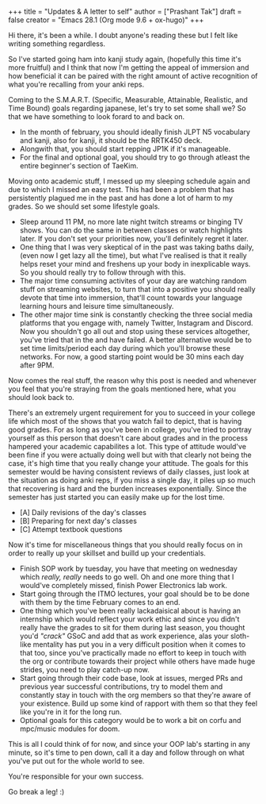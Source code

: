 +++
title = "Updates & A letter to self"
author = ["Prashant Tak"]
draft = false
creator = "Emacs 28.1 (Org mode 9.6 + ox-hugo)"
+++

Hi there, it's been a while.
I doubt anyone's reading these but I felt like writing something regardless.

So I've started going ham into kanji study again, (hopefully this time it's more fruitful) and I think that now I'm getting the appeal of immersion and how beneficial it can be paired with the right amount of active recognition of what you're recalling from your anki reps.

Coming to the S.M.A.R.T. (Specific, Measurable, Attainable, Realistic, and Time Bound) goals regarding japanese, let's try to set some shall we? So that we have something to look forard to and back on.

-   In the month of february, you should ideally finish JLPT N5 vocabulary and kanji, also for kanji, it should be the RRTK450 deck.
-   Alongwith that, you should start repping JP1K if it's manageable.
-   For the final and optional goal, you should try to go through atleast the entire beginner's section of TaeKim.

Moving onto academic stuff, I messed up my sleeping schedule again and due to which I missed an easy test. This had been a problem that has persistently plagued me in the past and has done a lot of harm to my grades. So we should set some lifestyle goals.

-   Sleep around 11 PM, no more late night twitch streams or binging TV shows. You can do the same in between classes or watch highlights later. If you don't set your priorities now, you'll definitely regret it later.
-   One thing that I was very skeptical of in the past was taking baths daily, (even now I get lazy all the time), but what I've realised is that it really helps reset your mind and freshens up your body in inexplicable ways. So you should really try to follow through with this.
-   The major time consuming activites of your day are watching random stuff on streaming websites, to turn that into a positive you should really devote that time into immersion, that'll count towards your language learning hours and leisure time simultaneously.
-   The other major time sink is constantly checking the three social media platforms that you engage with, namely Twitter, Instagram and Discord. Now you shouldn't go all out and stop using these services altogether, you've tried that in the and have failed. A better alternative would be to set time limits/period each day during which you'll browse these networks. For now, a good starting point would be 30 mins each day after 9PM.

Now comes the real stuff, the reason why this post is needed and whenever you feel that you're straying from the goals mentioned here, what you should look back to.

There's an extremely urgent requirement for you to succeed in your college life which most of the shows that you watch fail to depict, that is having good grades. For as long as you've been in college, you've tried to portray yourself as this person that doesn't care about grades and in the process hampered your academic capabilites a lot. This type of attitude would've been fine if you were actually doing well but with that clearly not being the case, it's high time that you really change your attitude. The goals for this semester would be having consistent reviews of daily classes, just look at the situation as doing anki reps, if you miss a single day, it piles up so much that recovering is hard and the burden increases exponentially. Since the semester has just started you can easily make up for the lost time.

-   [A] Daily revisions of the day's classes
-   [B] Preparing for next day's classes
-   [C] Attempt textbook questions

Now it's time for miscellaneous things that you should really focus on in order to really up your skillset and builld up your credentials.

-   Finish SOP work by tuesday, you have that meeting on wednesday which _really, really_ needs to go well. Oh and one more thing that I would've completely missed, finish Power Electronics lab work.
-   Start going through the ITMO lectures, your goal should be to be done with them by the time February comes to an end.
-   One thing which you've been really lackadaisical about is having an internship which would reflect your work ethic and since you didn't really have the grades to sit for them during last season, you thought you'd _"crack"_ GSoC and add that as work experience, alas your sloth-like mentality has put you in a very difficult position when it comes to that too, since you've practically made no effort to keep in touch with the org or contribute towards their project while others have made huge strides, you need to play catch-up now.
-   Start going through their code base, look at issues, merged PRs and previous year successful contributions, try to model them and constantly stay in touch with the org members so that they're aware of your existence. Build up some kind of rapport with them so that they feel like you're in it for the long run.
-   Optional goals for this category would be to work a bit on corfu and mpc/music modules for doom.

This is all I could think of for now, and since your OOP lab's starting in any minute, so it's time to pen down, call it a day and follow through on what you've put out for the whole world to see.

You're responsible for your own success.

Go break a leg! :)
